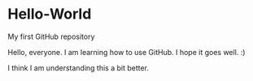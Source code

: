 # Hello-World
My first GitHub repository


Hello, everyone. I am learning how to use GitHub. I hope it goes well. :)

I think I am understanding this a bit better.

